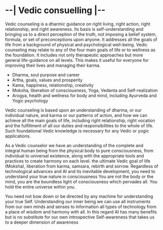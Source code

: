# --| Vedic consuelling |--

Vedic counseling is a dharmic guidance on right living, right action, right relationship, and right 
awareness. Its basis is self-understanding and bringing us to a direct perception of the truth, 
not imposing a belief system, formula, or set of preconceptions upon anyone. It addresses all 
the goals of life from a background of physical and psychological well-being.
Vedic counseling may relate to any of the four main goals of life or to wellness as the 
foundation. It includes not only therapeutic approaches but more general life-guidance on all 
levels. This makes it useful for everyone for improving their lives and managing their karma.

+ Dharma, soul purpose and career
+ Artha, goals, values and prosperity
+ Kama, happiness, relationship, creativity
+ Moksha, liberation of consciousness, Yoga, Vedanta and Self-realization
+ Arogya, health and wellness for body and mind, including Ayurveda and Yogic psychology

Vedic counseling is based upon an understanding of dharma, or our individual nature, and 
karma or our patterns of action, and how we can achieve all the main goals of life, including 
right relationship, right vocation and the fulfillment of all our duties and responsibilities to the 
whole of life. Such foundational Vedic knowledge is necessary for any Vedic or yogic 
applications.

As a Vedic counselor we have an understanding of the complete and integral human being 
from the physical body to pure consciousness, from individual to universal existence, along 
with the appropriate tools and practices to create harmony on each level.
the ultimate Vedic goal of life (Moksha), liberation from karma, samsara, rebirth and sorrow.
Regardless of technological advances and AI and its inevitable development, you need to 
understand your true nature in consciousness You are not the body or the mind, you are the 
boundless light of consciousness which pervades all. You hold the entire universe within you. 

You need not bow down or be directed by any machine for understanding your true Self.
Understanding our inner being we can use all instruments from our own minds and senses to 
information all types of technology from a place of wisdom and harmony with all. In this regard 
AI has many benefits but is no substitute for our own introspective Self-awareness that takes 
us to a deeper dimension of awareness
